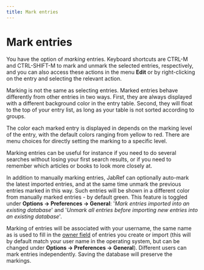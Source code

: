 ```yaml
---
title: Mark entries
---
```


# Mark entries

You have the option of *marking* entries. Keyboard shortcuts are CTRL-M and CTRL-SHIFT-M to mark and unmark the selected entries, respectively, and you can also access these actions in the menu **Edit** or by right-clicking on the entry and selecting the relevant action.

Marking is not the same as selecting entries. Marked entries behave differently from other entries in two ways. First, they are always displayed with a different background color in the entry table. Second, they will float to the top of your entry list, as long as your table is not sorted according to groups.

The color each marked entry is displayed in depends on the marking level of the entry, with the default colors ranging from yellow to red. There are menu choices for directly setting the marking to a specific level.

Marking entries can be useful for instance if you need to do several searches without losing your first search results, or if you need to remember which articles or books to look more closely at.

In addition to manually marking entries, JabRef can optionally auto-mark the latest imported entries, and at the same time unmark the previous entries marked in this way. Such entries will be shown in a different color from manually marked entries - by default green. This feature is toggled under **Options -&gt; Preferences -&gt; General**: '*Mark entries imported into an existing database*' and '*Unmark all entries before importing new entries into an existing database*'.

Marking of entries will be associated with your username, the same name as is used to fill in the [owner field](OwnerHelp) of entries you create or import (this will by default match your user name in the operating system, but can be changed under **Options -&gt; Preferences -&gt; General**). Different users can mark entries independently. Saving the database will preserve the markings.
